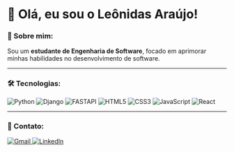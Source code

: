 # 👋 Olá, eu sou o Leônidas Araújo!

### 🚀 Sobre mim:
Sou um **estudante de Engenharia de Software**, focado em aprimorar minhas habilidades no desenvolvimento de software.

---

### 🛠️ Tecnologias:

<div align="left">
  <img loading="lazy" src="https://img.shields.io/badge/Python-3776AB?style=for-the-badge&logo=python&logoColor=white" alt="Python" />
  <img loading="lazy" src="https://img.shields.io/badge/Django-092E20?style=for-the-badge&logo=django&logoColor=white" alt="Django" />
  <img loading="lazy" src="https://img.shields.io/badge/FastAPI-005571?style=for-the-badge&logo=fastapi" alt="FASTAPI"/>
  <img loading="lazy" src="https://img.shields.io/badge/HTML5-E34F26?style=for-the-badge&logo=html5&logoColor=white" alt="HTML5" />
  <img loading="lazy" src="https://img.shields.io/badge/CSS3-1572B6?style=for-the-badge&logo=css3&logoColor=white" alt="CSS3" />
  <img loading="lazy" src="https://img.shields.io/badge/JavaScript-F7DF1E?style=for-the-badge&logo=javascript&logoColor=black" alt="JavaScript" />
  <img loading="lazy" src="https://img.shields.io/badge/react-%2320232a.svg?style=for-the-badge&logo=react&logoColor=%2361DAFB" alt="React" />
</div>

---

### 📩 Contato:

<div align="left">
  <a href="mailto:leonidasaraujo19@gmail.com" target="_blank">
    <img loading="lazy" src="https://img.shields.io/badge/Gmail-D14836?style=for-the-badge&logo=gmail&logoColor=white" alt="Gmail" />
  </a>
   <a href="https://www.linkedin.com/in/le%C3%B4nidas-ara%C3%BAjo-249665328/" target="_blank">
    <img loading="lazy" src="https://img.shields.io/badge/LinkedIn-0077B5?style=for-the-badge&logo=linkedin&logoColor=white" alt="LinkedIn" />
  </a>
</div>

